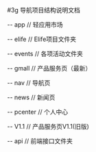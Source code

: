 #3g 导航项目结构说明文档

-- app // 轻应用市场

-- elife // Elife项目文件夹

-- events // 各项活动文件夹

-- gmall // 产品服务页（最新）

-- nav // 导航页

-- news // 新闻页

-- pcenter // 个人中心

-- V1.1 // 产品服务页V1.1(旧版)

-- api // 前端接口文件夹
